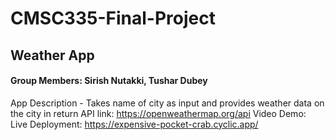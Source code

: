 # CMSC335-Final-Project

## Weather App
#### Group Members: Sirish Nutakki, Tushar Dubey
App Description - Takes name of city as input and provides weather data on the city in return
API link: https://openweathermap.org/api
Video Demo: 
<br />Live Deployment: https://expensive-pocket-crab.cyclic.app/
